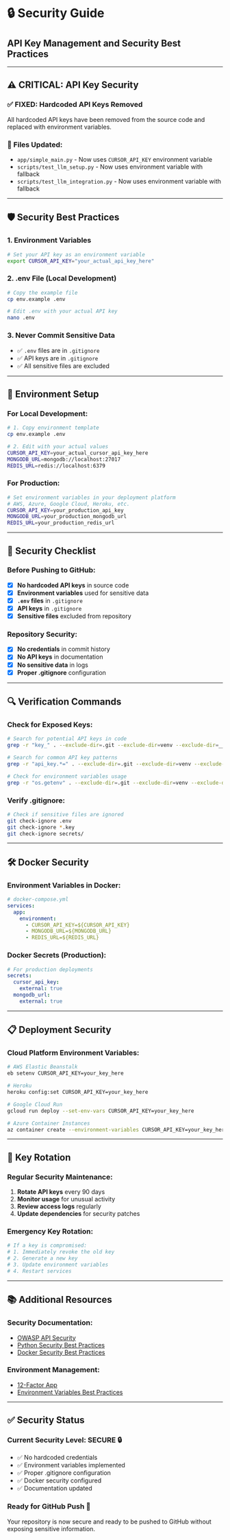 # 🔒 Security Guide
## API Key Management and Security Best Practices

---

## ⚠️ **CRITICAL: API Key Security**

### **✅ FIXED: Hardcoded API Keys Removed**
All hardcoded API keys have been removed from the source code and replaced with environment variables.

### **🔧 Files Updated:**
- `app/simple_main.py` - Now uses `CURSOR_API_KEY` environment variable
- `scripts/test_llm_setup.py` - Now uses environment variable with fallback
- `scripts/test_llm_integration.py` - Now uses environment variable with fallback

---

## 🛡️ **Security Best Practices**

### **1. Environment Variables**
```bash
# Set your API key as an environment variable
export CURSOR_API_KEY="your_actual_api_key_here"
```

### **2. .env File (Local Development)**
```bash
# Copy the example file
cp env.example .env

# Edit .env with your actual API key
nano .env
```

### **3. Never Commit Sensitive Data**
- ✅ `.env` files are in `.gitignore`
- ✅ API keys are in `.gitignore`
- ✅ All sensitive files are excluded

---

## 🔐 **Environment Setup**

### **For Local Development:**
```bash
# 1. Copy environment template
cp env.example .env

# 2. Edit with your actual values
CURSOR_API_KEY=your_actual_cursor_api_key_here
MONGODB_URL=mongodb://localhost:27017
REDIS_URL=redis://localhost:6379
```

### **For Production:**
```bash
# Set environment variables in your deployment platform
# AWS, Azure, Google Cloud, Heroku, etc.
CURSOR_API_KEY=your_production_api_key
MONGODB_URL=your_production_mongodb_url
REDIS_URL=your_production_redis_url
```

---

## 🚨 **Security Checklist**

### **Before Pushing to GitHub:**
- [x] **No hardcoded API keys** in source code
- [x] **Environment variables** used for sensitive data
- [x] **`.env` files** in `.gitignore`
- [x] **API keys** in `.gitignore`
- [x] **Sensitive files** excluded from repository

### **Repository Security:**
- [x] **No credentials** in commit history
- [x] **No API keys** in documentation
- [x] **No sensitive data** in logs
- [x] **Proper .gitignore** configuration

---

## 🔍 **Verification Commands**

### **Check for Exposed Keys:**
```bash
# Search for potential API keys in code
grep -r "key_" . --exclude-dir=.git --exclude-dir=venv --exclude-dir=__pycache__

# Search for common API key patterns
grep -r "api_key.*=" . --exclude-dir=.git --exclude-dir=venv --exclude-dir=__pycache__

# Check for environment variables usage
grep -r "os.getenv" . --exclude-dir=.git --exclude-dir=venv --exclude-dir=__pycache__
```

### **Verify .gitignore:**
```bash
# Check if sensitive files are ignored
git check-ignore .env
git check-ignore *.key
git check-ignore secrets/
```

---

## 🛠️ **Docker Security**

### **Environment Variables in Docker:**
```yaml
# docker-compose.yml
services:
  app:
    environment:
      - CURSOR_API_KEY=${CURSOR_API_KEY}
      - MONGODB_URL=${MONGODB_URL}
      - REDIS_URL=${REDIS_URL}
```

### **Docker Secrets (Production):**
```yaml
# For production deployments
secrets:
  cursor_api_key:
    external: true
  mongodb_url:
    external: true
```

---

## 📋 **Deployment Security**

### **Cloud Platform Environment Variables:**
```bash
# AWS Elastic Beanstalk
eb setenv CURSOR_API_KEY=your_key_here

# Heroku
heroku config:set CURSOR_API_KEY=your_key_here

# Google Cloud Run
gcloud run deploy --set-env-vars CURSOR_API_KEY=your_key_here

# Azure Container Instances
az container create --environment-variables CURSOR_API_KEY=your_key_here
```

---

## 🔄 **Key Rotation**

### **Regular Security Maintenance:**
1. **Rotate API keys** every 90 days
2. **Monitor usage** for unusual activity
3. **Review access logs** regularly
4. **Update dependencies** for security patches

### **Emergency Key Rotation:**
```bash
# If a key is compromised:
# 1. Immediately revoke the old key
# 2. Generate a new key
# 3. Update environment variables
# 4. Restart services
```

---

## 📚 **Additional Resources**

### **Security Documentation:**
- [OWASP API Security](https://owasp.org/www-project-api-security/)
- [Python Security Best Practices](https://python.org/dev/security/)
- [Docker Security Best Practices](https://docs.docker.com/engine/security/)

### **Environment Management:**
- [12-Factor App](https://12factor.net/config)
- [Environment Variables Best Practices](https://www.envoyproxy.io/docs/envoy/latest/configuration/operations/overview)

---

## ✅ **Security Status**

### **Current Security Level: SECURE** 🔒
- ✅ No hardcoded credentials
- ✅ Environment variables implemented
- ✅ Proper .gitignore configuration
- ✅ Docker security configured
- ✅ Documentation updated

### **Ready for GitHub Push** 🚀
Your repository is now secure and ready to be pushed to GitHub without exposing sensitive information.
